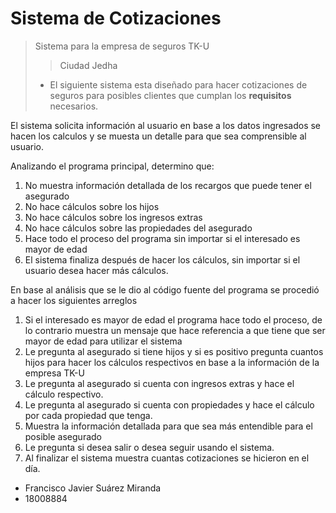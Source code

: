# Sistema de Cotizaciones

> Sistema para la empresa  de seguros TK-U
>> Ciudad Jedha
> - El siguiente sistema esta diseñado para hacer cotizaciones de seguros para posibles clientes que cumplan los **requisitos** necesarios.

El sistema solicita información al usuario en base a los datos ingresados se hacen los calculos y se muesta un detalle para que sea comprensible al usuario.


Analizando el programa principal, determino que:
1.	No muestra información detallada de los recargos que puede tener el asegurado
2.	No hace cálculos sobre los hijos
3.	No hace cálculos sobre los ingresos extras
4.	No hace cálculos sobre las propiedades del asegurado
5.	Hace todo el proceso del programa sin importar si el interesado es mayor de edad
6.	El sistema finaliza después de hacer los cálculos, sin importar si el usuario desea hacer más cálculos.

En base al análisis que se le dio al código fuente del programa se procedió a hacer los siguientes arreglos
1.	Si el interesado es mayor de edad el programa hace todo el proceso, de lo contrario muestra un mensaje que hace referencia a que tiene que ser mayor de edad para utilizar el sistema
2.	Le pregunta al asegurado si tiene hijos y si es positivo pregunta cuantos hijos para hacer los cálculos respectivos en base a la información de la empresa TK-U
3.	Le pregunta al asegurado si cuenta con ingresos extras y hace el cálculo respectivo.
4.	Le pregunta al asegurado si cuenta con propiedades y hace el cálculo por cada propiedad que tenga.
5.	Muestra la información detallada para que sea más entendible para el posible asegurado
6.	Le pregunta si desea salir o desea seguir usando el sistema.
7.	Al finalizar el sistema muestra cuantas cotizaciones se hicieron en el día.


- Francisco Javier Suárez Miranda
- 18008884
